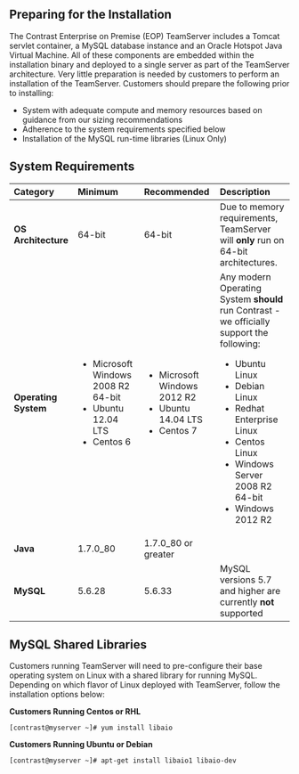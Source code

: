 <!--
  title: "System Requirements",
  description: "Minimum system requirements for running the EOP TeamServer",
  tags: "setup EOP requirements installation sizing libraries libaio"
-->

## Preparing for the Installation
The Contrast Enterprise on Premise (EOP) TeamServer includes a Tomcat servlet container, a MySQL database instance and an Oracle Hotspot Java Virtual Machine. All of these components are embedded within the installation binary and deployed to a single server as part of the TeamServer architecture. Very little preparation is needed by customers to perform an installation of the TeamServer. Customers should prepare the following prior to installing:

* System with adequate compute and memory resources based on guidance from our sizing recommendations
* Adherence to the system requirements specified below
* Installation of the MySQL run-time libraries (Linux Only)

## System Requirements

| Category            | Minimum   | Recommended | Description |
| :------------------ | :-------- | :---------- | :---------- |
| **OS Architecture** | 64-bit | 64-bit | Due to memory requirements, TeamServer will **only** run on 64-bit architectures. |
| **Operating System** | <ul><li>Microsoft Windows 2008 R2 64-bit</li> <li>Ubuntu 12.04 LTS</li><li>Centos 6</li></ul> | <ul><li>Microsoft Windows 2012 R2  </li><li>  Ubuntu 14.04 LTS </li><li> Centos 7</li></ul>| Any modern Operating System **should** run Contrast - we officially support the following: <ul><li>Ubuntu Linux </li><li> Debian Linux </li><li> Redhat Enterprise Linux </li><li> Centos Linux </li><li> Windows Server 2008 R2 64-bit </li><li> Windows 2012 R2 </li> |
| **Java** | 1.7.0_80  | 1.7.0_80 or greater | |
| **MySQL** | 5.6.28 | 5.6.33 | MySQL versions 5.7 and higher are currently **not** supported |

## MySQL Shared Libraries
Customers running TeamServer will need to pre-configure their base operating system on Linux with a shared library for running MySQL. Depending on which flavor of Linux deployed with TeamServer, follow the installation options below:

**Customers Running Centos or RHL**
````
[contrast@myserver ~]# yum install libaio 
````

**Customers Running Ubuntu or Debian**
````
[contrast@myserver ~]# apt-get install libaio1 libaio-dev
````

